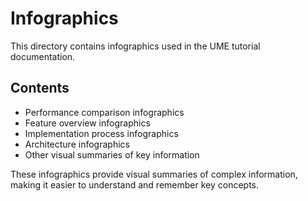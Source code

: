 # Infographics

This directory contains infographics used in the UME tutorial documentation.

## Contents

- Performance comparison infographics
- Feature overview infographics
- Implementation process infographics
- Architecture infographics
- Other visual summaries of key information

These infographics provide visual summaries of complex information, making it easier to understand and remember key concepts.
